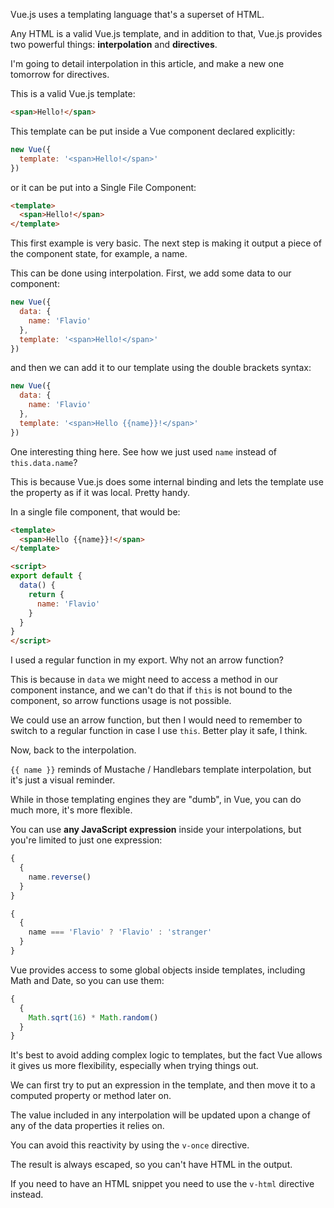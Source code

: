 Vue.js uses a templating language that's a superset of HTML.

Any HTML is a valid Vue.js template, and in addition to that, Vue.js provides two powerful things: **interpolation** and **directives**.

I'm going to detail interpolation in this article, and make a new one tomorrow for directives.

This is a valid Vue.js template:

```html
<span>Hello!</span>
```

This template can be put inside a Vue component declared explicitly:

```js
new Vue({
  template: '<span>Hello!</span>'
})
```

or it can be put into a Single File Component:

```html
<template>
  <span>Hello!</span>
</template>
```

This first example is very basic. The next step is making it output a piece of the component state, for example, a name.

This can be done using interpolation. First, we add some data to our component:

```js
new Vue({
  data: {
    name: 'Flavio'
  },
  template: '<span>Hello!</span>'
})
```

and then we can add it to our template using the double brackets syntax:

```js
new Vue({
  data: {
    name: 'Flavio'
  },
  template: '<span>Hello {{name}}!</span>'
})
```

One interesting thing here. See how we just used `name` instead of `this.data.name`?

This is because Vue.js does some internal binding and lets the template use the property as if it was local. Pretty handy.

In a single file component, that would be:

```html
<template>
  <span>Hello {{name}}!</span>
</template>

<script>
export default {
  data() {
    return {
      name: 'Flavio'
    }
  }
}
</script>
```

I used a regular function in my export. Why not an arrow function?

This is because in `data` we might need to access a method in our component instance, and we can't do that if `this` is not bound to the component, so arrow functions usage is not possible.

We could use an arrow function, but then I would need to remember to switch to a regular function in case I use `this`. Better play it safe, I think.

Now, back to the interpolation.

`{{ name }}` reminds of Mustache / Handlebars template interpolation, but it's just a visual reminder.

While in those templating engines they are "dumb", in Vue, you can do much more, it's more flexible.

You can use **any JavaScript expression** inside your interpolations, but you're limited to just one expression:

```js
{
  {
    name.reverse()
  }
}
```

```js
{
  {
    name === 'Flavio' ? 'Flavio' : 'stranger'
  }
}
```

Vue provides access to some global objects inside templates, including Math and Date, so you can use them:

```js
{
  {
    Math.sqrt(16) * Math.random()
  }
}
```

It's best to avoid adding complex logic to templates, but the fact Vue allows it gives us more flexibility, especially when trying things out.

We can first try to put an expression in the template, and then move it to a computed property or method later on.

The value included in any interpolation will be updated upon a change of any of the data properties it relies on.

You can avoid this reactivity by using the `v-once` directive.

The result is always escaped, so you can't have HTML in the output.

If you need to have an HTML snippet you need to use the `v-html` directive instead.
